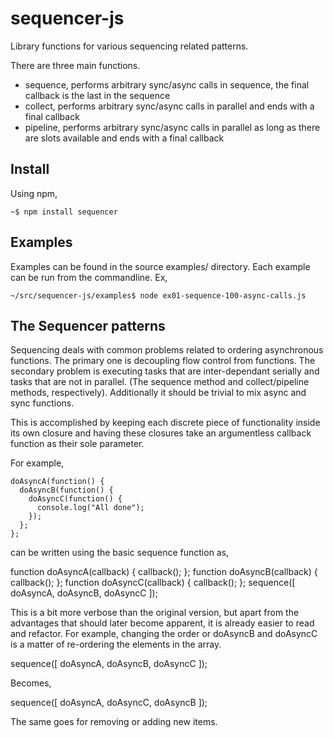 # sequencer-js

Library functions for various sequencing related patterns.

There are three main functions.

 - sequence, performs arbitrary sync/async calls in sequence, the final callback is the last in the sequence
 - collect, performs arbitrary sync/async calls in parallel and ends with a final callback
 - pipeline, performs arbitrary sync/async calls in parallel as long as there are slots available and ends with a final callback

Install
-------

Using npm,

    ~$ npm install sequencer

Examples
--------

Examples can be found in the source examples/ directory. Each example can be run from the commandline. Ex,

    ~/src/sequencer-js/examples$ node ex01-sequence-100-async-calls.js

The Sequencer patterns
----------------------

Sequencing deals with common problems related to ordering asynchronous
functions. The primary one is decoupling flow control from functions. The
secondary problem is executing tasks that are inter-dependant serially and
tasks that are not in parallel. (The sequence method and collect/pipeline
methods, respectively). Additionally it should be trivial to mix async and sync
functions.

This is accomplished by keeping each discrete piece of functionality inside its
own closure and having these closures take an argumentless callback function as
their sole parameter.

For example,

    doAsyncA(function() {
      doAsyncB(function() {
        doAsyncC(function() {
          console.log("All done");
        });
      };
    };

can be written using the basic sequence function as,

  function doAsyncA(callback) {
    callback();
  };
  function doAsyncB(callback) {
    callback();
  };
  function doAsyncC(callback) {
    callback();
  };
  sequence([
    doAsyncA,
    doAsyncB,
    doAsyncC
  ]);

This is a bit more verbose than the original version, but apart from the
advantages that should later become apparent, it is already easier to read and
refactor. For example, changing the order or doAsyncB and doAsyncC is a matter
of re-ordering the elements in the array.

  sequence([
    doAsyncA,
    doAsyncB,
    doAsyncC
  ]);

Becomes,

  sequence([
    doAsyncA,
    doAsyncC,
    doAsyncB
  ]);

The same goes for removing or adding new items.



